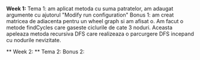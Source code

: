 **Week 1:**
Tema 1: am aplicat metoda cu suma patratelor, am adaugat argumente cu ajutorul "Modify run configuration"
Bonus 1: am creat matricea de adiacenta pentru un wheel graph si am afisat o. Am facut o metode findCycles care gaseste ciclurile de cate 3 
noduri. Aceasta apeleaza metoda recursiva DFS care realizeaza o parcurgere DFS incepand cu nodurile nevizitate. 

** Week 2: **
Tema 2:
Bonus 2:
